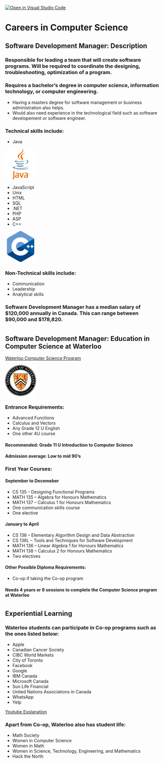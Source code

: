 [![Open in Visual Studio Code](https://classroom.github.com/assets/open-in-vscode-c66648af7eb3fe8bc4f294546bfd86ef473780cde1dea487d3c4ff354943c9ae.svg)](https://classroom.github.com/online_ide?assignment_repo_id=8805337&assignment_repo_type=AssignmentRepo)
# Careers in Computer Science
## Software Development Manager: Description
### Responsible for leading a team that will create software programs. Will be required to coordinate the designing, troubleshooting, optimization of a program.
###
### Requires a bachelor’s degree in computer science, information technology, or computer engineering.
- Having a masters degree for software management or business administration also helps.
- Would also need experience in the technological field such as software developement or software engineer.
### Technical skills include:
- Java

<img src="JavaIcon.svg" width="100" height="100"/>

- JavaScript
- Unix
- HTML
- SQL
- .NET
- PHP
- ASP
- C++

<img src="C++Icon.png" width="100" height="100"/>

### Non-Technical skills include: 
- Communication
- Leadership
- Analytical skills
### Software Development Manager has a median salary of $120,000 annually in Canada. This can range between $90,000 and $178,820.
#
## Software Development Manager: Education in Computer Science at Waterloo
[Waterloo Computer Science Program](https://uwaterloo.ca/future-students/programs/computer-science "Waterloo Computer Science Program Website")

<img src="WaterlooIcon.png" width="100" height="100"/>

### Entrance Requirements:
- Advanced Functions
- Calculus and Vectors
- Any Grade 12 U English
- One other 4U course
#### Recommended: Grade 11 U Introduction to Computer Science
#### Admission average: Low to mid 90’s
### First Year Courses:
#### September to Decemeber
- CS 135 – Designing Functional Programs
- MATH 135 – Algebra for Honours Mathematics
- MATH 137 – Calculus 1 for Honours Mathematics
- One communication skills course
- One elective
#### January to April
- CS 136 – Elementary Algorithm Design and Data Abstraction
- CS 136L – Tools and Techniques for Software Development
- MATH 136 – Linear Algebra 1 for Honours Mathematics
- MATH 138 – Calculus 2 for Honours Mathematics
- Two electives
#### Other Possible Diploma Requirements:
- Co-op if taking the Co-op program
#### Needs 4 years or 8 sessions to complete the Computer Science program at Waterloo
#
## Experiential Learning 
### Waterloo students can participate in Co-op programs such as the ones listed below:
- Apple
- Canadian Cancer Society
- CIBC World Markets
- City of Toronto
- Facebook
- Google
- IBM Canada
- Microsoft Canada
- Sun Life Financial
- United Nations Associations in Canada
- WhatsApp
- Yelp

[Youtube Explanation](https://www.youtube.com/watch?v=Ae84yAhoXtQ&t=10s "Waterloo Computer Science Co-op Program Youtube Video")

### Apart from Co-op, Waterloo also has student life:
- Math Society
- Women in Computer Science
- Women in Math
- Women in Science, Technology, Engineering, and Mathematics
- Hack the North

